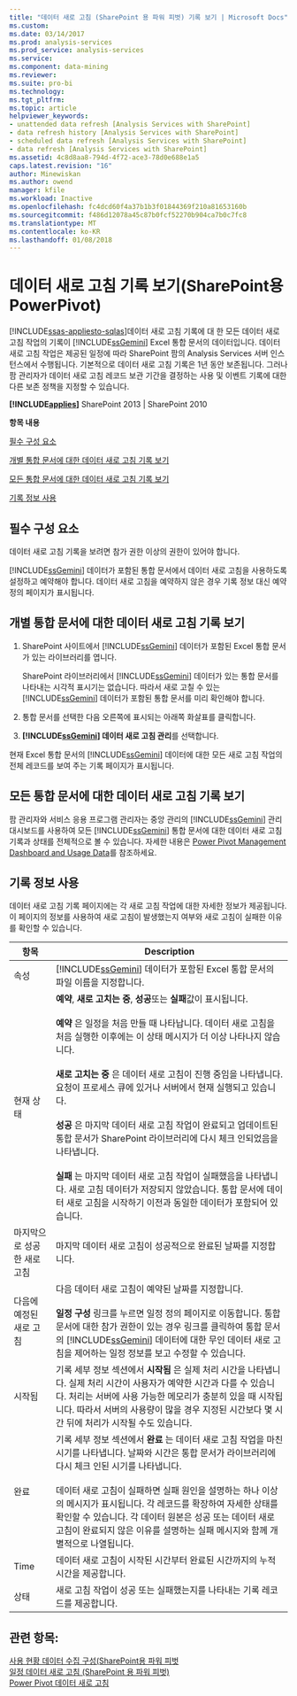 ```yaml
---
title: "데이터 새로 고침 (SharePoint 용 파워 피벗) 기록 보기 | Microsoft Docs"
ms.custom: 
ms.date: 03/14/2017
ms.prod: analysis-services
ms.prod_service: analysis-services
ms.service: 
ms.component: data-mining
ms.reviewer: 
ms.suite: pro-bi
ms.technology: 
ms.tgt_pltfrm: 
ms.topic: article
helpviewer_keywords:
- unattended data refresh [Analysis Services with SharePoint]
- data refresh history [Analysis Services with SharePoint]
- scheduled data refresh [Analysis Services with SharePoint]
- data refresh [Analysis Services with SharePoint]
ms.assetid: 4c8d8aa8-794d-4f72-ace3-78d0e688e1a5
caps.latest.revision: "16"
author: Minewiskan
ms.author: owend
manager: kfile
ms.workload: Inactive
ms.openlocfilehash: fc4dcd60f4a37b1b3f01844369f210a81653160b
ms.sourcegitcommit: f486d12078a45c87b0fcf52270b904ca7b0c7fc8
ms.translationtype: MT
ms.contentlocale: ko-KR
ms.lasthandoff: 01/08/2018
---
```

# <a name="view-data-refresh-history-power-pivot-for-sharepoint"></a>데이터 새로 고침 기록 보기(SharePoint용 PowerPivot)
[!INCLUDE[ssas-appliesto-sqlas](../../includes/ssas-appliesto-sqlas.md)]데이터 새로 고침 기록에 대 한 모든 데이터 새로 고침 작업의 기록이 [!INCLUDE[ssGemini](../../includes/ssgemini-md.md)] Excel 통합 문서의 데이터입니다. 데이터 새로 고침 작업은 제공된 일정에 따라 SharePoint 팜의 Analysis Services 서버 인스턴스에서 수행됩니다. 기본적으로 데이터 새로 고침 기록은 1년 동안 보존됩니다. 그러나 팜 관리자가 데이터 새로 고침 레코드 보관 기간을 결정하는 사용 및 이벤트 기록에 대한 다른 보존 정책을 지정할 수 있습니다.  
  
 **[!INCLUDE[applies](../../includes/applies-md.md)]**  SharePoint 2013 | SharePoint 2010  
  
 **항목 내용**  
  
 [필수 구성 요소](#prereq)  
  
 [개별 통합 문서에 대한 데이터 새로 고침 기록 보기](#viewhistory)  
  
 [모든 통합 문서에 대한 데이터 새로 고침 기록 보기](#viewITOps)  
  
 [기록 정보 사용](#pageelements)  
  
##  <a name="prereq"></a> 필수 구성 요소  
 데이터 새로 고침 기록을 보려면 참가 권한 이상의 권한이 있어야 합니다.  
  
 [!INCLUDE[ssGemini](../../includes/ssgemini-md.md)] 데이터가 포함된 통합 문서에서 데이터 새로 고침을 사용하도록 설정하고 예약해야 합니다. 데이터 새로 고침을 예약하지 않은 경우 기록 정보 대신 예약 정의 페이지가 표시됩니다.  
  
##  <a name="viewhistory"></a> 개별 통합 문서에 대한 데이터 새로 고침 기록 보기  
  
1.  SharePoint 사이트에서 [!INCLUDE[ssGemini](../../includes/ssgemini-md.md)] 데이터가 포함된 Excel 통합 문서가 있는 라이브러리를 엽니다.  
  
     SharePoint 라이브러리에서 [!INCLUDE[ssGemini](../../includes/ssgemini-md.md)] 데이터가 있는 통합 문서를 나타내는 시각적 표시기는 없습니다. 따라서 새로 고칠 수 있는 [!INCLUDE[ssGemini](../../includes/ssgemini-md.md)] 데이터가 포함된 통합 문서를 미리 확인해야 합니다.  
  
2.  통합 문서를 선택한 다음 오른쪽에 표시되는 아래쪽 화살표를 클릭합니다.  
  
3.  **[!INCLUDE[ssGemini](../../includes/ssgemini-md.md)] 데이터 새로 고침 관리**를 선택합니다.  
  
 현재 Excel 통합 문서의 [!INCLUDE[ssGemini](../../includes/ssgemini-md.md)] 데이터에 대한 모든 새로 고침 작업의 전체 레코드를 보여 주는 기록 페이지가 표시됩니다.  
  
##  <a name="viewITOps"></a> 모든 통합 문서에 대한 데이터 새로 고침 기록 보기  
 팜 관리자와 서비스 응용 프로그램 관리자는 중앙 관리의 [!INCLUDE[ssGemini](../../includes/ssgemini-md.md)] 관리 대시보드를 사용하여 모든 [!INCLUDE[ssGemini](../../includes/ssgemini-md.md)] 통합 문서에 대한 데이터 새로 고침 기록과 상태를 전체적으로 볼 수 있습니다. 자세한 내용은 [Power Pivot Management Dashboard and Usage Data](../../analysis-services/power-pivot-sharepoint/power-pivot-management-dashboard-and-usage-data.md)를 참조하세요.  
  
##  <a name="pageelements"></a> 기록 정보 사용  
 데이터 새로 고침 기록 페이지에는 각 새로 고침 작업에 대한 자세한 정보가 제공됩니다. 이 페이지의 정보를 사용하여 새로 고침이 발생했는지 여부와 새로 고침이 실패한 이유를 확인할 수 있습니다.  
  
|항목|Description|  
|----------|-----------------|  
|속성|[!INCLUDE[ssGemini](../../includes/ssgemini-md.md)] 데이터가 포함된 Excel 통합 문서의 파일 이름을 지정합니다.|  
|현재 상태|**예약**, **새로 고치는 중**, **성공**또는 **실패**값이 표시됩니다.<br /><br /> **예약** 은 일정을 처음 만들 때 나타납니다. 데이터 새로 고침을 처음 실행한 이후에는 이 상태 메시지가 더 이상 나타나지 않습니다.<br /><br /> **새로 고치는 중** 은 데이터 새로 고침이 진행 중임을 나타냅니다. 요청이 프로세스 큐에 있거나 서버에서 현재 실행되고 있습니다.<br /><br /> **성공** 은 마지막 데이터 새로 고침 작업이 완료되고 업데이트된 통합 문서가 SharePoint 라이브러리에 다시 체크 인되었음을 나타냅니다.<br /><br /> **실패** 는 마지막 데이터 새로 고침 작업이 실패했음을 나타냅니다. 새로 고침 데이터가 저장되지 않았습니다. 통합 문서에 데이터 새로 고침을 시작하기 이전과 동일한 데이터가 포함되어 있습니다.|  
|마지막으로 성공한 새로 고침|마지막 데이터 새로 고침이 성공적으로 완료된 날짜를 지정합니다.|  
|다음에 예정된 새로 고침|다음 데이터 새로 고침이 예약된 날짜를 지정합니다.<br /><br /> **일정 구성** 링크를 누르면 일정 정의 페이지로 이동합니다. 통합 문서에 대한 참가 권한이 있는 경우 링크를 클릭하여 통합 문서의 [!INCLUDE[ssGemini](../../includes/ssgemini-md.md)] 데이터에 대한 무인 데이터 새로 고침을 제어하는 일정 정보를 보고 수정할 수 있습니다.|  
|시작됨|기록 세부 정보 섹션에서 **시작됨** 은 실제 처리 시간을 나타냅니다. 실제 처리 시간이 사용자가 예약한 시간과 다를 수 있습니다. 처리는 서버에 사용 가능한 메모리가 충분히 있을 때 시작됩니다. 따라서 서버의 사용량이 많을 경우 지정된 시간보다 몇 시간 뒤에 처리가 시작될 수도 있습니다.|  
|완료|기록 세부 정보 섹션에서 **완료** 는 데이터 새로 고침 작업을 마친 시기를 나타냅니다. 날짜와 시간은 통합 문서가 라이브러리에 다시 체크 인된 시기를 나타냅니다.<br /><br /> 데이터 새로 고침이 실패하면 실패 원인을 설명하는 하나 이상의 메시지가 표시됩니다. 각 레코드를 확장하여 자세한 상태를 확인할 수 있습니다. 각 데이터 원본은 성공 또는 데이터 새로 고침이 완료되지 않은 이유를 설명하는 실패 메시지와 함께 개별적으로 나열됩니다.|  
|Time|데이터 새로 고침이 시작된 시간부터 완료된 시간까지의 누적 시간을 제공합니다.|  
|상태|새로 고침 작업이 성공 또는 실패했는지를 나타내는 기록 레코드를 제공합니다.|  
  
## <a name="see-also"></a>관련 항목:  
 [사용 현황 데이터 수집 구성&#40;SharePoint용 파워 피벗](../../analysis-services/power-pivot-sharepoint/configure-usage-data-collection-for-power-pivot-for-sharepoint.md)   
 [일정 데이터 새로 고침 (SharePoint 용 파워 피벗)](http://msdn.microsoft.com/en-us/8571208f-6aae-4058-83c6-9f916f5e2f9b)   
 [Power Pivot 데이터 새로 고침](../../analysis-services/power-pivot-sharepoint/power-pivot-data-refresh.md)  
  
  
